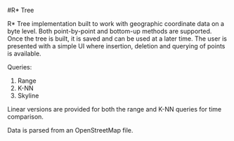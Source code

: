 #R* Tree

R* Tree implementation built to work with geographic coordinate data on a byte level. Both point-by-point and bottom-up methods are supported. Once the tree is built, it is saved and can be used at a later time. The user is presented with a simple UI where insertion, deletion and 
querying of points is available. 

Queries:

1) Range
2) K-NN
3) Skyline

Linear versions are provided for both the range and K-NN queries for time comparison.

Data is parsed from an OpenStreetMap file. 
